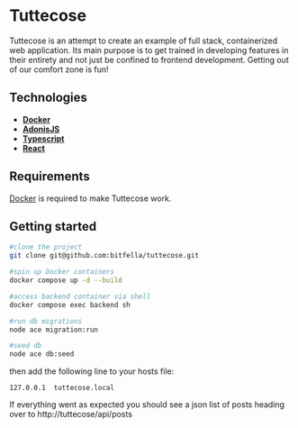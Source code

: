 # Tuttecose

Tuttecose is an attempt to create an example of full stack, containerized web application. Its main purpose is to get trained in developing features in their entirety and not just be confined to frontend development. Getting out of our comfort zone is fun!

## Technologies

- [**Docker**](https://www.docker.com/)
- [**AdonisJS**](https://adonisjs.com/)
- [**Typescript**](https://www.typescriptlang.org/)
- [**React**](https://react.dev/)

## Requirements

[Docker](https://www.docker.com/) is required to make Tuttecose work.

## Getting started

```bash
#clone the project
git clone git@github.com:bitfella/tuttecose.git

#spin up Docker containers
docker compose up -d --build

#access backend container via shell
docker compose exec backend sh

#run db migrations
node ace migration:run

#seed db
node ace db:seed
```

then add the following line to your hosts file:

```
127.0.0.1  tuttecose.local
```

If everything went as expected you should see a json list of posts heading over to http://tuttecose/api/posts
